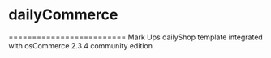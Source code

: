 # dailyCommerce
=========================
Mark Ups dailyShop template integrated with osCommerce 2.3.4 community edition
